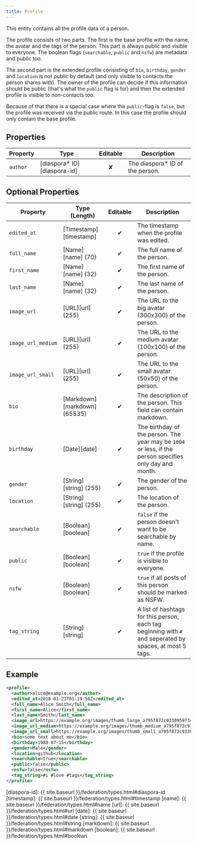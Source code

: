 ```yaml
---
title: Profile
---
```


This entity contains all the profile data of a person.

The profile consists of two parts. The first is the base profile with the name, 
the avatar and the tags of the person. This part is always public and visible to
everyone. The boolean flags (`searchable`, `public` and `nsfw`) are metadata and
public too.

The second part is the extended profile consisting of `bio`, `birthday`, `gender`
and `location` is not public by default (and only visible to contacts the person
shares with). The owner of the profile can decide if this information should be
public (that's what the `public` flag is for) and then the extended profile is
visible to non-contacts too.

Because of that there is a special case where the `public`-flag is `false`, but
the profile was received via the public route. In this case the profile should
only contain the base profile.

## Properties

| Property | Type                         | Editable | Description                      |
| -------- | ---------------------------- |:--------:| -------------------------------- |
| `author` | [diaspora\* ID][diaspora-id] |    ✘     | The diaspora\* ID of the person. |

## Optional Properties

| Property           | Type (Length)                | Editable | Description                                                                                              |
| ------------------ | ---------------------------- |:--------:| -------------------------------------------------------------------------------------------------------- |
| `edited_at`        | [Timestamp][timestamp]       |    ✔     | The timestamp when the profile was edited.                                                               |
| `full_name`        | [Name][name] (70)            |    ✔     | The full name of the person.                                                                             |
| `first_name`       | [Name][name] (32)            |    ✔     | The first name of the person.                                                                            |
| `last_name`        | [Name][name] (32)            |    ✔     | The last name of the person.                                                                             |
| `image_url`        | [URL][url] (255)             |    ✔     | The URL to the big avatar (300x300) of the person.                                                       |
| `image_url_medium` | [URL][url] (255)             |    ✔     | The URL to the medium avatar (100x100) of the person.                                                    |
| `image_url_small`  | [URL][url] (255)             |    ✔     | The URL to the small avatar (50x50) of the person.                                                       |
| `bio`              | [Markdown][markdown] (65535) |    ✔     | The description of the person. This field can contain markdown.                                          |
| `birthday`         | [Date][date]                 |    ✔     | The birthday of the person. The year may be `1004` or less, if the person specifies only day and month.  |
| `gender`           | [String][string] (255)       |    ✔     | The gender of the person.                                                                                |
| `location`         | [String][string] (255)       |    ✔     | The location of the person.                                                                              |
| `searchable`       | [Boolean][boolean]           |    ✔     | `false` if the person doesn't want to be searchable by name.                                             |
| `public`           | [Boolean][boolean]           |    ✔     | `true` if the profile is visible to everyone.                                                            |
| `nsfw`             | [Boolean][boolean]           |    ✔     | `true` if all posts of this person should be marked as NSFW.                                             |
| `tag_string`       | [String][string]             |    ✔     | A list of hashtags for this person, each tag beginning with `#` and seperated by spaces, at most 5 tags. |

## Example

~~~xml
<profile>
  <author>alice@example.org</author>
  <edited_at>2018-01-23T01:19:56Z</edited_at>
  <full_name>Alice Smith</full_name>
  <first_name>Alice</first_name>
  <last_name>Smith</last_name>
  <image_url>https://example.org/images/thumb_large_a795f872c93309597345.jpg</image_url>
  <image_url_medium>https://example.org/images/thumb_medium_a795f872c93309597345.jpg</image_url_medium>
  <image_url_small>https://example.org/images/thumb_small_a795f872c93309597345.jpg</image_url_small>
  <bio>some text about me</bio>
  <birthday>1988-07-15</birthday>
  <gender>Male</gender>
  <location>github</location>
  <searchable>true</searchable>
  <public>false</public>
  <nsfw>false</nsfw>
  <tag_string>#i #love #tags</tag_string>
</profile>
~~~

[diaspora-id]: {{ site.baseurl }}/federation/types.html#diaspora-id
[timestamp]: {{ site.baseurl }}/federation/types.html#timestamp
[name]: {{ site.baseurl }}/federation/types.html#name
[url]: {{ site.baseurl }}/federation/types.html#url
[date]: {{ site.baseurl }}/federation/types.html#date
[string]: {{ site.baseurl }}/federation/types.html#string
[markdown]: {{ site.baseurl }}/federation/types.html#markdown
[boolean]: {{ site.baseurl }}/federation/types.html#boolean
